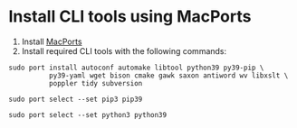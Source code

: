 # Install CLI tools using MacPorts

1. Install [MacPorts](http://www.macports.org) 
2. Install required CLI tools with the following commands:

```
sudo port install autoconf automake libtool python39 py39-pip \
          py39-yaml wget bison cmake gawk saxon antiword wv libxslt \
          poppler tidy subversion

sudo port select --set pip3 pip39

sudo port select --set python3 python39
```

